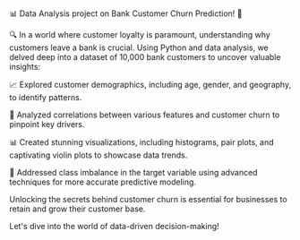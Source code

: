 📊 Data Analysis project on Bank Customer Churn Prediction! 🏦

🔍 In a world where customer loyalty is paramount, understanding why customers leave a bank is crucial. Using Python and data analysis, we delved deep into a dataset of 10,000 bank customers to uncover valuable insights:

📈 Explored customer demographics, including age, gender, and geography, to identify patterns.

🤖 Analyzed correlations between various features and customer churn to pinpoint key drivers.

📊 Created stunning visualizations, including histograms, pair plots, and captivating violin plots to showcase data trends.

🔄 Addressed class imbalance in the target variable using advanced techniques for more accurate predictive modeling.

Unlocking the secrets behind customer churn is essential for businesses to retain and grow their customer base. 

Let's dive into the world of data-driven decision-making!
